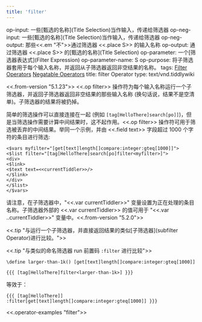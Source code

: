 ```yaml
---
title: 'filter'
---
```


op-input: 一些[甄选的名称](Title Selection)当作输入，传递给筛选器
op-neg-input: 一些[甄选的名称](Title Selection)当作输入，传递给筛选器
op-neg-output: 那些<<.em "不">>通过筛选器 <<.place S>> 的输入名称
op-output: 通过筛选器 <<.place S>> 的[甄选的名称](Title Selection)
op-parameter: 一个[筛选器表达式](Filter Expression)
op-parameter-name: S
op-purpose: 将子筛选器套用于每个输入名称，并返回从子筛选器返回非空结果的名称。
tags: [Filter Operators](#Filter%20Operators) [Negatable Operators](#Negatable%20Operators)
title: filter Operator
type: text/vnd.tiddlywiki

<<.from-version "5.1.23">> <<.op filter>> 操作符为每个输入名称运行一个子筛选器，并返回子筛选器返回非空结果的那些输入名称 (换句话说，结果不是空清单)。子筛选器的结果将被扔掉。

简单的筛选操作可以直接连接在一起 (例如 `[tag[HelloThere]search[po]]`)，但是当筛选操作需要计算中间结果时，这不起作用。<<.op filter>> 操作符可用于筛选被丢弃的中间结果。举同一个示例，并由 <<.field text>> 字段超过 1000 个字符的条目进行筛选:

```
<$vars myfilter="[get[text]length[]compare:integer:gteq[1000]]">
<$list filter="[tag[HelloThere]search[po]filter<myfilter>]">
<div>
<$link>
<$text text=<<currentTiddler>>/>
</$link>
</div>
</$list>
</$vars>
```

请注意，在子筛选器中，"<<.var currentTiddler>>" 变量设置为正在处理的条目名称。子筛选器外部的 <<.var currentTiddler>> 的值可用于 "<<.var ..currentTiddler>>" 变量中。<<.from-version "5.2.0">>

<<.tip "与运行一个子筛选器，并直接返回结果的类似[子筛选器](subfilter Operator)进行比较。">>

<<.tip "与类似的命名筛选器 run 前置码 `:filter` 进行比较">>

```
\define larger-than-1k() [get[text]length[]compare:integer:gteq[1000]]

{{{ [tag[HelloThere]filter<larger-than-1k>] }}}
```

等效于：

```
{{{ [tag[HelloThere]] :filter[get[text]length[]compare:integer:gteq[1000]] }}}
```

<<.operator-examples "filter">>
